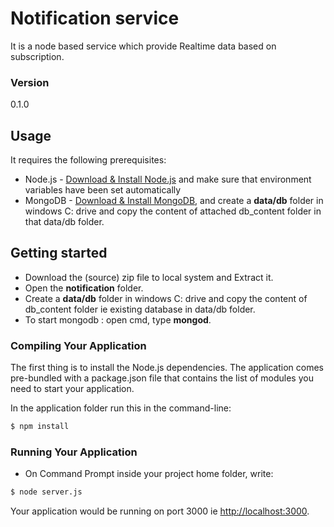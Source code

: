 # Notification service 

It is a node based service which provide Realtime data based on subscription.

### Version
0.1.0

## Usage

It requires the following prerequisites:

* Node.js - [Download & Install Node.js](http://www.nodejs.org/download/) and make sure that environment variables have been set automatically
* MongoDB - [Download & Install MongoDB](http://www.mongodb.org/downloads), and  create a **data/db** folder in windows C: drive and copy the content of attached db_content folder in that data/db folder.


## Getting started

- Download the (source) zip file to local system and Extract it.
- Open the **notification** folder.
- Create a **data/db** folder in windows C: drive and copy the content of db_content folder ie existing database in data/db folder.
- To start mongodb : open cmd, type **mongod**.

### Compiling Your Application

The first thing is to install the Node.js dependencies. The application comes pre-bundled with a package.json file that contains the list of modules you need to start your application.

In the application folder run this in the command-line:

```bash
$ npm install
```

### Running Your Application

* On Command Prompt inside your project home folder, write:

```bash
$ node server.js
```

Your application would be running on port 3000 ie [http://localhost:3000](http://localhost:3000).
